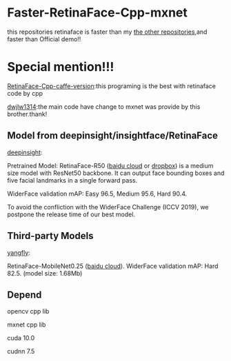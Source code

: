 # Faster-RetinaFace-Cpp-mxnet
this repositories retinaface is faster than my [the other repositories](https://github.com/ZHEQIUSHUI/Retinaface-Cpp-mxnet),and faster than Official demo!!

# Special mention!!!
[RetinaFace-Cpp-caffe-version](https://github.com/Charrin/RetinaFace-Cpp):this programing is the best with retinaface code by cpp

[dwjlw1314](https://github.com/dwjlw1314):the main code have change to mxnet was provide by this brother.thank!

## Model from deepinsight/insightface/RetinaFace

[deepinsight](https://github.com/deepinsight/insightface/tree/master/RetinaFace):

Pretrained Model: RetinaFace-R50 ([baidu cloud](https://pan.baidu.com/s/1C6nKq122gJxRhb37vK0_LQ) or [dropbox](https://www.dropbox.com/s/53ftnlarhyrpkg2/retinaface-R50.zip?dl=0)) is a medium size model with ResNet50 backbone.
It can output face bounding boxes and five facial landmarks in a single forward pass.

WiderFace validation mAP: Easy 96.5, Medium 95.6, Hard 90.4. 

To avoid the confliction with the WiderFace Challenge (ICCV 2019), we postpone the release time of our best model.

## Third-party Models

[yangfly](https://github.com/yangfly): 

RetinaFace-MobileNet0.25 ([baidu cloud](https://pan.baidu.com/s/1P1ypO7VYUbNAezdvLm2m9w)).
WiderFace validation mAP: Hard 82.5. (model size: 1.68Mb)



## Depend

opencv cpp lib

mxnet cpp lib

cuda 10.0

cudnn 7.5
